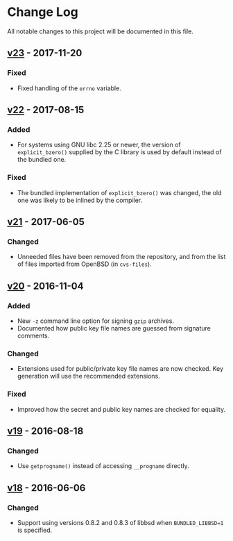 # Change Log
All notable changes to this project will be documented in this file.

## [v23] - 2017-11-20
### Fixed
- Fixed handling of the `errno` variable.

## [v22] - 2017-08-15
### Added
- For systems using GNU libc 2.25 or newer, the version of `explicit_bzero()`
  supplied by the C library is used by default instead of the bundled one.

### Fixed
- The bundled implementation of `explicit_bzero()` was changed, the old one
  was likely to be inlined by the compiler.

## [v21] - 2017-06-05
### Changed
- Unneeded files have been removed from the repository, and from the list of
  files imported from OpenBSD (in `cvs-files`).

## [v20] - 2016-11-04
### Added
- New `-z` command line option for signing `gzip` archives.
- Documented how public key file names are guessed from signature comments.

### Changed
- Extensions used for public/private key file names are now checked. Key
  generation will use the recommended extensions.

### Fixed
- Improved how the secret and public key names are checked for equality.

## [v19] - 2016-08-18
### Changed
- Use `getprogname()` instead of accessing `__progname` directly.

## [v18] - 2016-06-06
### Changed
- Support using versions 0.8.2 and 0.8.3 of libbsd when `BUNDLED_LIBBSD=1` is
  specified.

[v23]: https://github.com/aperezdc/signify/compare/v22...v23
[v22]: https://github.com/aperezdc/signify/compare/v21...v22
[v21]: https://github.com/aperezdc/signify/compare/v20...v21
[v20]: https://github.com/aperezdc/signify/compare/v19...v20
[v19]: https://github.com/aperezdc/signify/compare/v18...v19
[v18]: https://github.com/aperezdc/signify/compare/v17...v18

